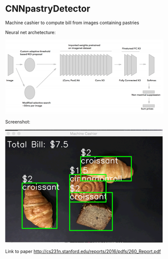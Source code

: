# CNNpastryDetector
Machine cashier to compute bill from images containing pastries

Neural net archetecture:

![alt text](https://github.com/mightyroy/CNNpastryDetector/blob/master/Screen%20Shot%202017-07-31%20at%209.15.42%20AM.png)


Screenshot:

![alt text](https://github.com/mightyroy/CNNpastryDetector/blob/master/Screen%20Shot%202017-07-31%20at%209.15.35%20AM.png)


Link to paper
http://cs231n.stanford.edu/reports/2016/pdfs/260_Report.pdf
